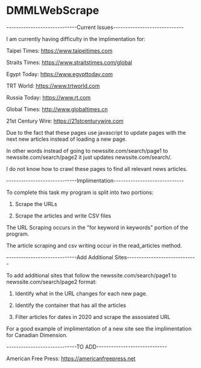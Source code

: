 # DMMLWebScrape

-----------------------------Current Issues-----------------------------


I am currently having difficulty in the implimentation for:

Taipei Times: https://www.taipeitimes.com

Straits Times: https://www.straitstimes.com/global

Egypt Today: https://www.egypttoday.com

TRT World: https://www.trtworld.com

Russia Today: https://www.rt.com

Global Times: http://www.globaltimes.cn

21st Century Wire: https://21stcenturywire.com


Due to the fact that these pages use javascript to update pages with the next new articles instead of loading a new page.

In other words instead of going to newssite.com/search/page1 to newssite.com/search/page2 it just updates newssite.com/search/.

I do not know how to crawl these pages to find all relevant news articles.


-----------------------------Implimentation-----------------------------


To complete this task my program is split into two portions:

1. Scrape the URLs

2. Scrape the articles and write CSV files


The URL Scraping occurs in the "for keyword in keywords" portion of the program.

The article scraping and csv writing occur in the read_articles method.



-----------------------------Add Additional Sites-----------------------------


To add additional sites that follow the newssite.com/search/page1 to newssite.com/search/page2 format:

1. Identify what in the URL changes for each new page. 

2. Identify the container that has all the articles

3. Filter articles for dates in 2020 and scrape the assosiated URL

For a good example of implimentation of a new site see the implimentation for Canadian Dimension. 

-----------------------------TO ADD-----------------------------

American Free Press: https://americanfreepress.net
